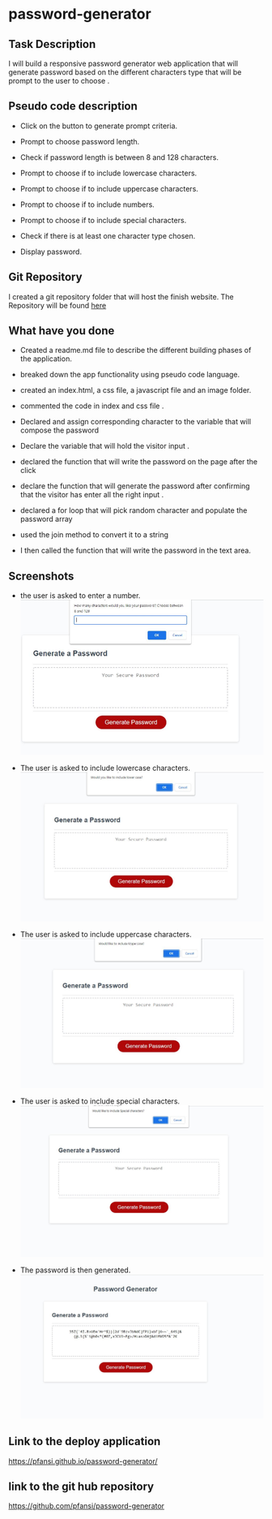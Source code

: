 # password-generator

## Task Description

I will build a responsive password generator web application that will generate password based on the different characters type that will be prompt to the user to choose .

## Pseudo code description

- Click on the button to generate prompt criteria.

- Prompt to choose password length.

- Check if password length is between 8 and 128 characters.

- Prompt to choose if to include lowercase characters.

- Prompt to choose if to include uppercase characters.

- Prompt to choose if to include numbers.

- Prompt to choose if to include special characters.

- Check if there is at least one character type chosen.

- Display password.

## Git Repository

I created a git repository folder that will host the finish website. The Repository will be found [here](https://github.com/pfansi/password-generator)

## What have you done

- Created a readme.md file to describe the different building phases of the application.

- breaked down the app functionality using pseudo code language.

- created an index.html, a css file, a javascript file and an image folder.

- commented the code in index and css file .

- Declared and assign corresponding character to the variable that will compose the password

- Declare the variable that will hold the visitor input .

- declared the function that will write the password on the page after the click

- declare the function that will generate the password after confirming that the visitor has enter all the right input .

- declared a for loop that will pick random character and populate the password array

- used the join method to convert it to a string

- I then called the function that will write the password in the text area.

## Screenshots

- the user is asked to enter a number. ![screenshot](./images/check_the_input_number.jpg)

- The user is asked to include lowercase characters. ![screenshot](./images/ask_for_lower_case.jpg)

* The user is asked to include uppercase characters. ![screenshot](./images/include_uppercase.jpg)

- The user is asked to include special characters. ![screenshot](./images/include_special_characters.jpg)

- The password is then generated. ![screenshot](./images/generated_password.jpg)

## Link to the deploy application

https://pfansi.github.io/password-generator/

## link to the git hub repository

https://github.com/pfansi/password-generator
